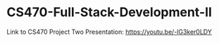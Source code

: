 # CS470-Full-Stack-Development-II

Link to CS470 Project Two Presentation: https://youtu.be/-lG3ker0LDY

